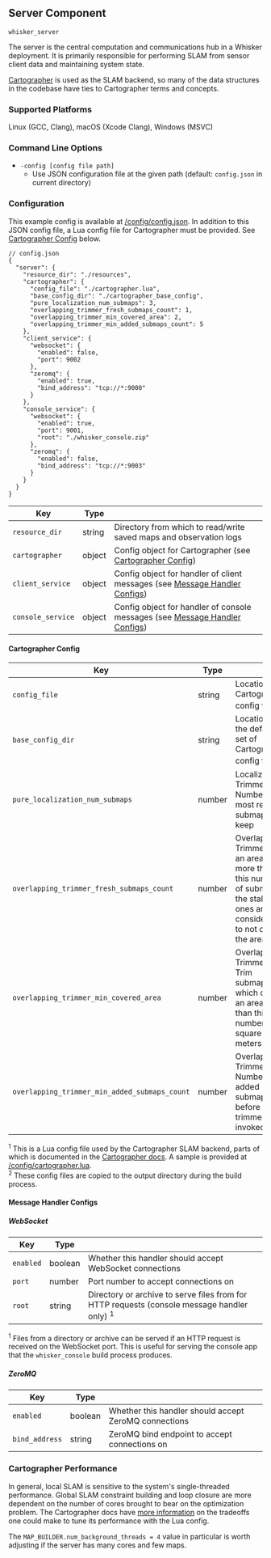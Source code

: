 ## Server Component

`whisker_server`

The server is the central computation and communications hub in a Whisker deployment.  It is primarily responsible for performing SLAM from sensor client data and maintaining system state.

[Cartographer](https://github.com/cartographer-project/cartographer) is used as the SLAM backend, so many of the data structures in the codebase have ties to Cartographer terms and concepts.

### Supported Platforms

Linux (GCC, Clang), macOS (Xcode Clang), Windows (MSVC)

### Command Line Options

- `-config [config file path]`
  - Use JSON configuration file at the given path (default: `config.json` in current directory)

### Configuration

This example config is available at [/config/config.json](../../config/config.json).  In addition to this JSON config file, a Lua config file for Cartographer must be provided.  See [Cartographer Config](#cartographer-config) below.

```json5
// config.json
{
  "server": {
    "resource_dir": "./resources",
    "cartographer": {
      "config_file": "./cartographer.lua",
      "base_config_dir": "./cartographer_base_config",
      "pure_localization_num_submaps": 3,
      "overlapping_trimmer_fresh_submaps_count": 1,
      "overlapping_trimmer_min_covered_area": 2,
      "overlapping_trimmer_min_added_submaps_count": 5
    },
    "client_service": {
      "websocket": {
        "enabled": false,
        "port": 9002
      },
      "zeromq": {
        "enabled": true,
        "bind_address": "tcp://*:9000"
      }
    },
    "console_service": {
      "websocket": {
        "enabled": true,
        "port": 9001,
        "root": "./whisker_console.zip"
      },
      "zeromq": {
        "enabled": false,
        "bind_address": "tcp://*:9003"
      }
    }
  }
}
```

| Key               | Type   |                                                                                                         |
|-------------------|--------|---------------------------------------------------------------------------------------------------------|
| `resource_dir`    | string | Directory from which to read/write saved maps and observation logs                                      |
| `cartographer`    | object | Config object for Cartographer (see [Cartographer Config](#cartographer-config))                        |
| `client_service`  | object | Config object for handler of client messages (see [Message Handler Configs](#message-handler-configs))  |
| `console_service` | object | Config object for handler of console messages (see [Message Handler Configs](#message-handler-configs)) |

#### Cartographer Config

| Key                                           | Type   |                                                                                                                           |
|-----------------------------------------------|--------|---------------------------------------------------------------------------------------------------------------------------|
| `config_file`                                 | string | Location of Cartographer config file <sup>1</sup>                                                                         |
| `base_config_dir`                             | string | Location of the default set of Cartographer config files <sup>2</sup>                                                     |
| `pure_localization_num_submaps`               | number | Localization Trimmer: Number of most recent submaps to keep                                                               |
| `overlapping_trimmer_fresh_submaps_count`     | number | Overlapping Trimmer: If an area has more than this number of submaps, the stale ones are considered to not cover the area |
| `overlapping_trimmer_min_covered_area`        | number | Overlapping Trimmer: Trim submaps which cover an area less than this number of square meters                              |
| `overlapping_trimmer_min_added_submaps_count` | number | Overlapping Trimmer: Number of added submaps before trimmer is invoked                                                    |

<sup>1</sup> This is a Lua config file used by the Cartographer SLAM backend, parts of which is documented in the [Cartographer docs](https://google-cartographer.readthedocs.io/en/latest/configuration.html).  A sample is provided at [/config/cartographer.lua](../../config/cartographer.lua).\
<sup>2</sup> These config files are copied to the output directory during the build process.

#### Message Handler Configs

##### WebSocket

| Key       | Type    |                                                                                                        |
|-----------|---------|--------------------------------------------------------------------------------------------------------|
| `enabled` | boolean | Whether this handler should accept WebSocket connections                                               |
| `port`    | number  | Port number to accept connections on                                                                   |
| `root`    | string  | Directory or archive to serve files from for HTTP requests (console message handler only) <sup>1</sup> |

<sup>1</sup> Files from a directory or archive can be served if an HTTP request is received on the WebSocket port.  This is useful for serving the console app that the `whisker_console` build process produces.

##### ZeroMQ

| Key            | Type    |                                                       |
|----------------|---------|-------------------------------------------------------|
| `enabled`      | boolean | Whether this handler should accept ZeroMQ connections |
| `bind_address` | string  | ZeroMQ bind endpoint to accept connections on         |

### Cartographer Performance

In general, local SLAM is sensitive to the system's single-threaded performance.  Global SLAM constraint building and loop closure are more dependent on the number of cores brought to bear on the optimization problem.  The Cartographer docs have [more information](https://google-cartographer-ros.readthedocs.io/en/latest/tuning.html#low-latency) on the tradeoffs one could make to tune its performance with the Lua config.

The `MAP_BUILDER.num_background_threads = 4` value in particular is worth adjusting if the server has many cores and few maps.
